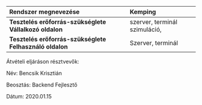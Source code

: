 |**Rendszer megnevezése**|Kemping|
| :- | :- |
|**Tesztelés erőforrás-szükséglete Vállalkozó oldalon**|szerver, terminál szimuláció,|
|**Tesztelés erőforrás-szükséglete Felhasználó oldalon**|Szerver, terminál|

Átvételi eljáráson résztvevők:

Név: Bencsik Krisztián

Beosztás: Backend Fejlesztő

Dátum: 2020.01.15

